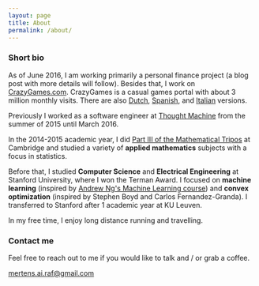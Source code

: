 ```yaml
---
layout: page
title: About
permalink: /about/
---
```


### Short bio

As of June 2016, I am working primarily a personal finance project
(a blog post with more details will follow). Besides that, I work on
[CrazyGames.com](https://www.crazygames.com). CrazyGames is a casual games
portal with about 3 million monthly visits. There are also
[Dutch](https://www.speelspelletjes.nl),
[Spanish](https://www.1001juegos.com), and
[Italian](https://www.gioca.re) versions.

Previously I worked as a software engineer at
[Thought Machine](https://www.thoughtmachine.net/) from the summer of 2015
until March 2016.

In the 2014-2015 academic year, I did
[Part III of the Mathematical Tripos](https://en.wikipedia.org/wiki/Part_III_of_the_Mathematical_Tripos)
at Cambridge and studied a variety of **applied mathematics** subjects
with a focus in statistics.

Before that, I studied **Computer Science** and **Electrical Engineering** at
Stanford University, where I won the Terman Award.
I focused on **machine learning** (inspired by [Andrew Ng's Machine Learning course](http://cs229.stanford.edu/)) and **convex optimization** (inspired by Stephen Boyd and Carlos Fernandez-Granda). I transferred to Stanford after 1 academic year at KU Leuven.

In my free time, I enjoy long distance running and travelling.

### Contact me
Feel free to reach out to me if you would like to talk and / or grab a coffee.

[mertens.ai.raf@gmail.com](mailto:mertens.ai.raf@gmail.com)
